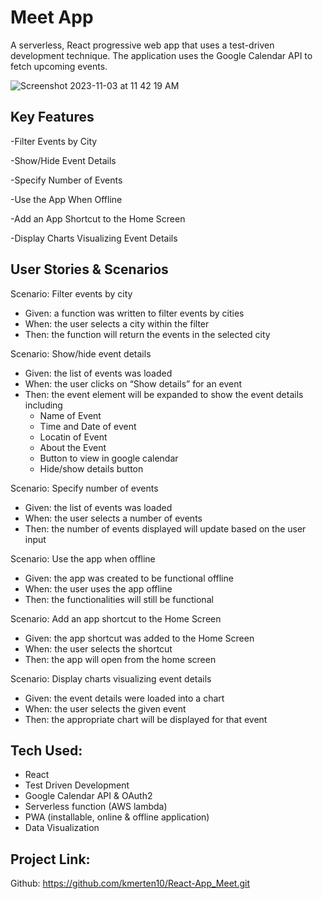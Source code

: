 # Meet App

A serverless, React progressive web app that uses a test-driven development technique. The application uses the Google Calendar API to fetch upcoming events.

![Screenshot 2023-11-03 at 11 42 19 AM](https://github.com/kmerten10/React-App_Meet/assets/127905952/e02ce6c3-fc5e-496a-89f2-24c86feeaafd)

## Key Features

-Filter Events by City

-Show/Hide Event Details

-Specify Number of Events

-Use the App When Offline

-Add an App Shortcut to the Home Screen

-Display Charts Visualizing Event Details

## User Stories & Scenarios

Scenario: Filter events by city
- Given: a function was written to filter events by cities
- When: the user selects a city within the filter
- Then: the function will return the events in the selected city

Scenario: Show/hide event details
- Given: the list of events was loaded
- When: the user clicks on “Show details” for an event
- Then: the event element will be expanded to show the event details including
     - Name of Event
     - Time and Date of event
     - Locatin of Event
     - About the Event
     - Button to view in google calendar
     - Hide/show details button

Scenario: Specify number of events
- Given: the list of events was loaded
- When: the user selects a number of events
- Then: the number of events displayed will update based on the user input

Scenario: Use the app when offline
- Given: the app was created to be functional offline
- When: the user uses the app offline
- Then: the functionalities will still be functional

Scenario: Add an app shortcut to the Home Screen
- Given: the app shortcut was added to the Home Screen
- When: the user selects the shortcut
- Then: the app will open from the home screen

Scenario: Display charts visualizing event details
- Given: the event details were loaded into a chart
- When: the user selects the given event 
- Then: the appropriate chart will be displayed for that event

## Tech Used:
- React 
- Test Driven Development
- Google Calendar API & OAuth2
- Serverless function (AWS lambda)
- PWA (installable, online & offline application)
- Data Visualization

## Project Link:
Github: https://github.com/kmerten10/React-App_Meet.git

